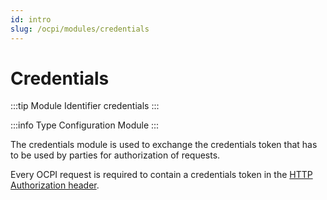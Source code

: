 ```yaml
---
id: intro
slug: /ocpi/modules/credentials
---
```

# Credentials

:::tip Module Identifier
credentials
:::

:::info Type
Configuration Module
:::

The credentials module is used to exchange the credentials token that has to be used by parties for authorization of
requests.

Every OCPI request is required to contain a credentials token in the [HTTP Authorization
header](/ocpi/04-transport-and-format/01-json-http-implementation-guide.md#authorization-header).
